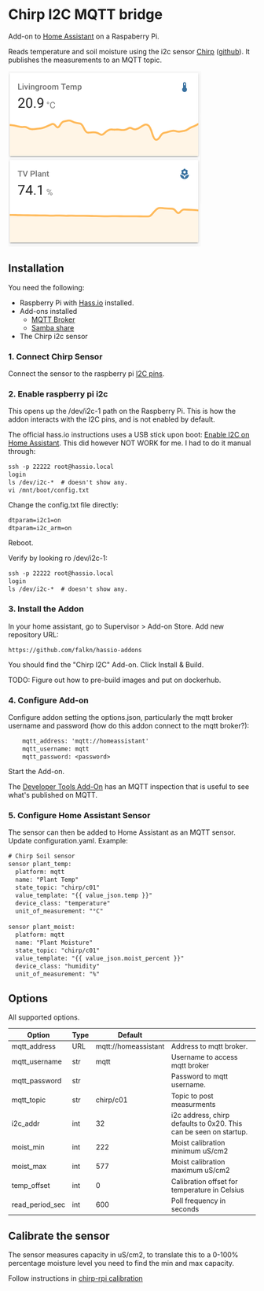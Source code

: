 # Chirp I2C MQTT bridge
Add-on to [Home Assistant](
  https://www.home-assistant.io/) on a Raspaberry Pi.

Reads temperature and soil moisture using the i2c sensor [Chirp](
  https://www.tindie.com/products/miceuz/i2c-soil-moisture-sensor/) ([github](
  https://github.com/Miceuz/i2c-moisture-sensor)). It
publishes the measurements
to an MQTT topic.

![screenshot](screenshot.png)

## Installation
You need the following:

*   Raspberry Pi with [Hass.io](
      https://www.home-assistant.io/hassio/installation/) installed.
*   Add-ons installed
    *    [MQTT Broker](https://www.home-assistant.io/docs/mqtt/broker/)
    *    [Samba share](
           https://github.com/home-assistant/hassio-addons/tree/master/samba)
*   The Chirp i2c sensor


### 1. Connect Chirp Sensor 
Connect the sensor to the raspberry pi [I2C pins](
  https://pinout.xyz/pinout/i2c).


### 2. Enable raspberry pi i2c
This opens up the /dev/i2c-1 path on the Raspberry Pi. This is how the addon
interacts with the I2C pins, and is not enabled by default.

The official hass.io instructions uses a USB stick upon boot: [Enable I2C on Home Assistant](
  https://www.home-assistant.io/hassio/enable_i2c/). This did however NOT WORK for me. I had
to do it manual through:

    ssh -p 22222 root@hassio.local
    login
    ls /dev/i2c-*  # doesn't show any.
    vi /mnt/boot/config.txt

Change the config.txt file directly:

    dtparam=i2c1=on
    dtparam=i2c_arm=on

Reboot.

Verify by looking ro /dev/i2c-1:

    ssh -p 22222 root@hassio.local
    login
    ls /dev/i2c-*  # doesn't show any.


### 3. Install the Addon
In your home assistant, go to Supervisor > Add-on Store. Add new repository URL:

    https://github.com/falkn/hassio-addons

You should find the "Chirp I2C" Add-on. Click Install & Build.

TODO: Figure out how to pre-build images and put on dockerhub.

### 4. Configure Add-on

Configure addon setting the options.json, particularly the mqtt broker
username and password (how do this addon connect to the mqtt broker?):

        mqtt_address: 'mqtt://homeassistant'
        mqtt_username: mqtt
        mqtt_password: <password>

Start the Add-on.

The [Developer Tools Add-On](
    https://www.home-assistant.io/docs/tools/dev-tools/) has an MQTT
inspection that is useful to see what's published on MQTT. 

### 5. Configure Home Assistant Sensor
The sensor can then be added to Home Assistant as an MQTT sensor. Update
configuration.yaml. Example:

    # Chirp Soil sensor
    sensor plant_temp:
      platform: mqtt
      name: "Plant Temp"
      state_topic: "chirp/c01"
      value_template: "{{ value_json.temp }}"
      device_class: "temperature"
      unit_of_measurement: "°C"
    
    sensor plant_moist:
      platform: mqtt
      name: "Plant Moisture"
      state_topic: "chirp/c01"
      value_template: "{{ value_json.moist_percent }}"
      device_class: "humidity"
      unit_of_measurement: "%"


## Options
All supported options.

| Option          | Type | Default |      |
|-----------------|----------------|------------|--------------------------|
| mqtt_address    |  URL | mqtt://homeassistant | Address to mqtt broker.  |
| mqtt_username   |  str | mqtt | Username to access mqtt broker |
| mqtt_password   |  str |  | Password to mqtt username.  |
| mqtt_topic      |  str | chirp/c01 | Topic to post measurments  |
| i2c_addr        |  int | 32 | i2c address, chirp defaults to 0x20. This can be seen on startup. |
| moist_min       |  int | 222 | Moist calibration minimum uS/cm2 |
| moist_max       |  int | 577 | Moist calibration maximum uS/cm2 |
| temp_offset     |  int | 0 | Calibration offset for temperature in Celsius |
| read_period_sec |  int | 600 | Poll frequency in seconds |


## Calibrate the sensor
The sensor measures capacity in uS/cm2, to translate this to a 0-100%
percentage moisture level you need to find the min and max capacity.

Follow instructions in [chirp-rpi calibration](
  https://github.com/ageir/chirp-rpi#calibration)
